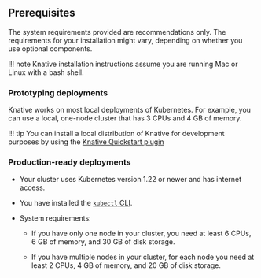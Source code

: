 ## Prerequisites

The system requirements provided are recommendations only. The requirements for your installation might vary, depending on whether you use optional components.

!!! note
    Knative installation instructions assume you are running Mac or Linux with a bash shell.

### Prototyping deployments

Knative works on most local deployments of Kubernetes. For example, you can use a local, one-node cluster that has 3&nbsp;CPUs and 4&nbsp;GB of memory.

!!! tip
    You can install a local distribution of Knative for development purposes by using the [Knative Quickstart plugin](/docs/getting-started/quickstart-install/)

### Production-ready deployments

- Your cluster uses Kubernetes version 1.22 or newer and has internet access.

- You have installed the [`kubectl` CLI](https://kubernetes.io/docs/tasks/tools/install-kubectl/).

- System requirements:

    - If you have only one node in your cluster, you need at least 6&nbsp;CPUs, 6&nbsp;GB of memory, and 30&nbsp;GB of disk storage.

    - If you have multiple nodes in your cluster, for each node you need at least 2&nbsp;CPUs, 4&nbsp;GB of memory, and 20&nbsp;GB of disk storage.
